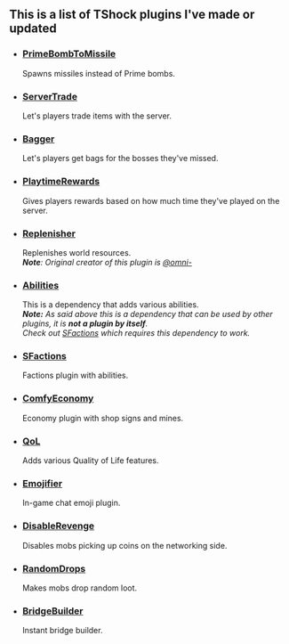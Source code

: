 ## This is a list of TShock plugins I've made or updated

+ ### [PrimeBombToMissile](https://github.com/Soof4/PrimeBombToMissile)
     Spawns missiles instead of Prime bombs.

+ ### [ServerTrade](https://github.com/Soof4/ServerTrade)
     Let's players trade items with the server.

+ ### [Bagger](https://github.com/Soof4/Bagger)
     Let's players get bags for the bosses they've missed. 

+ ### [PlaytimeRewards](https://github.com/Soof4/PlaytimeRewards)
     Gives players rewards based on how much time they've played on the server. 

+ ### [Replenisher](https://github.com/Soof4/Replenisher)
     Replenishes world resources. <br>
     _**Note**: Original creator of this plugin is [@omni-](https://github.com/omni-)_

+ ### [Abilities](https://github.com/Soof4/Abilities)
     This is a dependency that adds various abilities. <br>
     _**Note:** As said above this is a dependency that can be used by other plugins, it is **not a plugin by itself**. <br>
     Check out [SFactions](https://github.com/Soof4/SFactions) which requires this dependency to work._

+ ### [SFactions](https://github.com/Soof4/SFactions)
     Factions plugin with abilities.

+ ### [ComfyEconomy](https://github.com/Soof4/ComfyEconomy)
     Economy plugin with shop signs and mines.

+ ### [QoL](https://github.com/Soof4/QoL)
     Adds various Quality of Life features. 

+ ### [Emojifier](https://github.com/Soof4/Emojifier)
     In-game chat emoji plugin.

+ ### [DisableRevenge](https://github.com/Soof4/DisableRevenge)
     Disables mobs picking up coins on the networking side.

+ ### [RandomDrops](https://github.com/Soof4/RandomDrops)
     Makes mobs drop random loot.

+ ### [BridgeBuilder](https://Soof4/BridgeBuilder)
     Instant bridge builder.
